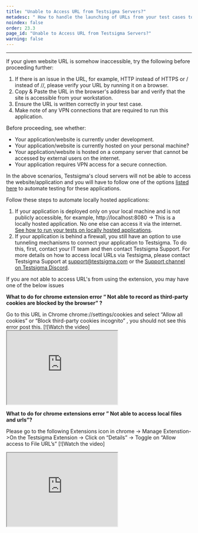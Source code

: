 ```yaml
---
title: "Unable to Access URL from Testsigma Servers?"
metadesc: " How to handle the launching of URLs from your test cases to your web applications and  Local devices."
noindex: false
order: 23.3
page_id: "Unable to Access URL from Testsigma Servers?"
warning: false
---
```


---

If your given website URL is somehow inaccessible, try the following before proceeding further:
 
1. If there is an issue in the URL, for example, HTTP instead of HTTPS or / instead of //, please verify your URL by running it on a browser. 
2. Copy & Paste the URL in the browser's address bar and verify that the site is accessible from your workstation.
3. Ensure the URL is written correctly in your test case.
4. Make note of any VPN connections that are required to run this application.


Before proceeding, see whether:
* Your application/website is currently under development.
* Your application/website is currently hosted on your personal machine?
* Your application/website is hosted on a company server that cannot be accessed by external users on the internet.
* Your application requires VPN access for a secure connection.

In the above scenarios, Testsigma's cloud servers will not be able to access the website/application and you will have to follow one of the options [listed here](https://testsigma.com/docs/runs/dry-runs-on-local-devices/) to automate testing for these applications.
 
Follow these steps to automate locally hosted applications:
1. If your application is deployed only on your local machine and is not publicly accessible, for example, http://localhost:8080 -> This is a locally hosted application. No one else can access it via the internet. [See how to run your tests on locally hosted applications](https://testsigma.com/docs/runs/test-plans-on-local-devices/).
2. If your application is behind a firewall, you still have an option to use tunneling mechanisms to connect your application to Testsigma. To do this, first, contact your IT team and then contact Testsigma Support. For more details on how to access local URLs via Testsigma, please contact Testsigma Support at [support@testsigma.com](mailto:support@testsigma.com) or the [Support channel on Testsigma Discord](https://discord.com/invite/SjYKkSTUq9).


If you are not able to access URL's from using the extension, you may have one of the below issues 

**What to do for chrome extension error “ Not able to record as third-party cookies are blocked by the browser” ?**

Go to this URL in Chrome chrome://settings/cookies and select “Allow all cookies” or “Block third-party cookies incognito” , you should not see this error post this.
[![Watch the video] <iframe src="https://docs.testsigma.com/videos/url-not-accesible/Allow_cookies_or_Block_thirdparty_cookies.mp4" width="300" height="200"></iframe>

**What to do for chrome extensions error ” Not able to access local files and urls”?**

Please go to the following Extensions icon in chrome -> Manage Extenstion->On the Testsigma Extension -> Click on “Details” -> Toggle on “Allow access to File URL’s”
[![Watch the video]
<iframe src="https://docs.testsigma.com/videos/url-not-accesible/Local_File_access.mp4" width="300" height="200"></iframe>





